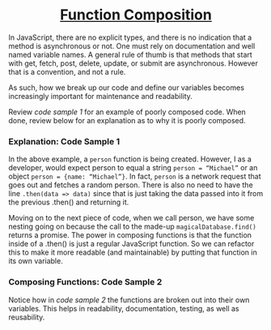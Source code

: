 <h1 style="text-align: center; text-decoration: underline">Function Composition</h1>

In JavaScript, there are no explicit types, and there is no indication that a method is
asynchronous or not. One must rely on documentation and well named variable
names. A general rule of thumb is that methods that start with get, fetch, post, delete,
update, or submit are asynchronous. However that is a convention, and not a rule.

As such, how we break up our code and define our variables becomes increasingly important for maintenance and readability.

Review _code sample 1_ for an example of poorly composed code. When done, review below for an explanation as to why it is poorly composed.

### Explanation: Code Sample 1

In the above example, a `person` function is being created. However, I as a developer,
would expect person to equal a string `person = “Michael”` or an object
`person = {name: “Michael”}`. In fact, `person` is a network request that goes out and
fetches a random person. There is also no need to have the line `.then(data => data)`
since that is just taking the data passed into it from the previous .then() and returning it.

Moving on to the next piece of code, when we call person, we have some nesting going on
because the call to the made-up `magicalDatabase.find()` returns a promise. The power in composing functions is that the function inside of a .then() is just a regular JavaScript
function. So we can refactor this to make it more readable (and maintainable) by
putting that function in its own variable.

### Composing Functions: Code Sample 2

Notice how in _code sample 2_ the functions are broken out into their own variables. This helps in readability, documentation, testing, as well as reusability.
